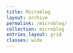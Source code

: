 ```yaml
---
title: Microblog
layout: archive
permalink: /microblog/
collection: microblog
entries_layout: grid
classes: wide
---
```

